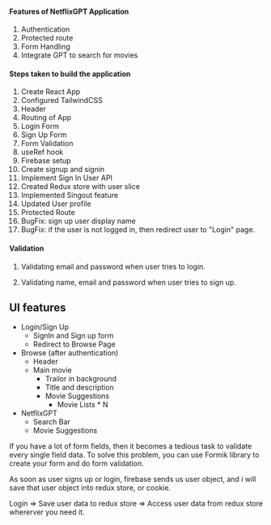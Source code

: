 #### Features of NetflixGPT Application

1. Authentication
2. Protected route
3. Form Handling
4. Integrate GPT to search for movies

#### Steps taken to build the application

1. Create React App
2. Configured TailwindCSS
3. Header
4. Routing of App
5. Login Form
6. Sign Up Form
7. Form Validation
8. useRef hook
9. Firebase setup
10. Create signup and signin 
11. Implement Sign In User API
12. Created Redux store with user slice
13. Implemented Singout feature
14. Updated User profile 
15. Protected Route
16. BugFix: sign up user display name
17. BugFix: if the user is not logged in, then redirect user to "Login" page.


#### Validation

1. Validating email and password when user tries to login.

2. Validating name, email and password when user tries to sign up.

## UI features

- Login/Sign Up
  - SignIn and Sign up form
  - Redirect to Browse Page
- Browse (after authentication)
  - Header
  - Main movie
    - Trailor in background
    - Title and description
    * Movie Suggestions
      - Movie Lists \* N
- NetflixGPT
  - Search Bar
  - Movie Suggestions


If you have a lot of form fields, then it becomes a tedious task to validate every single field data. To solve this problem, you can use Formik library to create your form and do form validation.

As soon as user signs up or login, firebase sends us user object, and i will save that user object into redux store, or cookie.

Login => Save user data to redux store => Access user data from redux store whererver you need it.